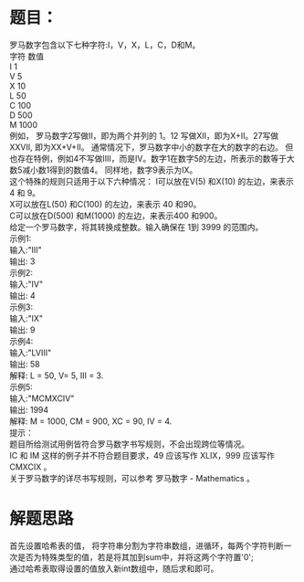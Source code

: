 <h1>题目：</h1>
<p>
罗马数字包含以下七种字符:I，V，X，L，C，D和M。<br>
字符          数值<br>
I             1<br>
V             5<br>
X             10<br>
L             50<br>
C             100<br>
D             500<br>
M             1000<br>
例如， 罗马数字2写做II，即为两个并列的 1。12 写做XII，即为X+II。27写做XXVII, 即为XX+V+II。
通常情况下，罗马数字中小的数字在大的数字的右边。
但也存在特例，例如4不写做IIII，而是IV。数字1在数字5的左边，所表示的数等于大数5减小数1得到的数值4。
同样地，数字9表示为IX。<br>
这个特殊的规则只适用于以下六种情况：
I可以放在V(5) 和X(10) 的左边，来表示 4 和 9。<br>
X可以放在L(50) 和C(100) 的左边，来表示 40 和90。<br>
C可以放在D(500) 和M(1000) 的左边，来表示400 和900。<br>
给定一个罗马数字，将其转换成整数。输入确保在 1到 3999 的范围内。<br>
示例1:<br>
输入:"III"<br>
输出: 3<br>
示例2:<br>
输入:"IV"<br>
输出: 4<br>
示例3:<br>
输入:"IX"<br>
输出: 9<br>
示例4:<br>
输入:"LVIII"<br>
输出: 58<br>
解释: L = 50, V= 5, III = 3.<br>
示例5:<br>
输入:"MCMXCIV"<br>
输出: 1994<br>
解释: M = 1000, CM = 900, XC = 90, IV = 4.<br>
提示：<br>
题目所给测试用例皆符合罗马数字书写规则，不会出现跨位等情况。<br>
IC 和 IM 这样的例子并不符合题目要求，49 应该写作 XLIX，999 应该写作 CMXCIX 。<br>
关于罗马数字的详尽书写规则，可以参考 罗马数字 - Mathematics 。<br>
</p>
<h1>解题思路</h1>
<p>
首先设置哈希表的值，
将字符串分割为字符串数组，进循环，每两个字符判断一次是否为特殊类型的值，若是将其加到sum中，并将这两个字符置'0';<br>
通过哈希表取得设置的值放入新int数组中，随后求和即可。</p>
